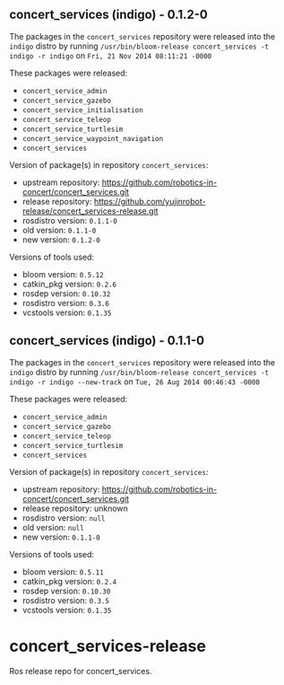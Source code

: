 ## concert_services (indigo) - 0.1.2-0

The packages in the `concert_services` repository were released into the `indigo` distro by running `/usr/bin/bloom-release concert_services -t indigo -r indigo` on `Fri, 21 Nov 2014 08:11:21 -0000`

These packages were released:
- `concert_service_admin`
- `concert_service_gazebo`
- `concert_service_initialisation`
- `concert_service_teleop`
- `concert_service_turtlesim`
- `concert_service_waypoint_navigation`
- `concert_services`

Version of package(s) in repository `concert_services`:
- upstream repository: https://github.com/robotics-in-concert/concert_services.git
- release repository: https://github.com/yujinrobot-release/concert_services-release.git
- rosdistro version: `0.1.1-0`
- old version: `0.1.1-0`
- new version: `0.1.2-0`

Versions of tools used:
- bloom version: `0.5.12`
- catkin_pkg version: `0.2.6`
- rosdep version: `0.10.32`
- rosdistro version: `0.3.6`
- vcstools version: `0.1.35`


## concert_services (indigo) - 0.1.1-0

The packages in the `concert_services` repository were released into the `indigo` distro by running `/usr/bin/bloom-release concert_services -t indigo -r indigo --new-track` on `Tue, 26 Aug 2014 00:46:43 -0000`

These packages were released:
- `concert_service_admin`
- `concert_service_gazebo`
- `concert_service_teleop`
- `concert_service_turtlesim`
- `concert_services`

Version of package(s) in repository `concert_services`:
- upstream repository: https://github.com/robotics-in-concert/concert_services.git
- release repository: unknown
- rosdistro version: `null`
- old version: `null`
- new version: `0.1.1-0`

Versions of tools used:
- bloom version: `0.5.11`
- catkin_pkg version: `0.2.4`
- rosdep version: `0.10.30`
- rosdistro version: `0.3.5`
- vcstools version: `0.1.35`


concert_services-release
========================

Ros release repo for concert_services.
